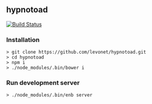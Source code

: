 ## hypnotoad
[![Build Status](https://travis-ci.org/levonet/hypnotoad.svg)](https://travis-ci.org/levonet/hypnotoad)

### Installation

```
> git clone https://github.com/levonet/hypnotoad.git
> cd hypnotoad
> npm i
> ./node_modules/.bin/bower i
```

### Run development server

```
> ./node_modules/.bin/enb server
```
